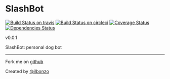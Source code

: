 SlashBot
=====
[![Build Status on travis](https://travis-ci.org/ilbonzo/SlashBot.svg?branch=master)](https://travis-ci.org/ilbonzo/SlashBot)
[![Build Status on circleci](https://circleci.com/gh/ilbonzo/SlashBot/tree/master.png?style=shield)](https://circleci.com/gh/ilbonzo/SlashBot)
[![Coverage Status](https://coveralls.io/repos/github/ilbonzo/SlashBot/badge.svg?branch=master)](https://coveralls.io/github/ilbonzo/SlashBot?branch=master)
[![Dependencies Status](https://david-dm.org/ilbonzo/SlashBot.svg)](https://david-dm.org/ilbonzo/SlashBot)

v0.0.1

SlashBot: personal dog bot

---
Fork me on [github](https://github.com/ilbonzo/SlashBot)

Created by [@ilbonzo](https://twitter.com/ilbonzo)
